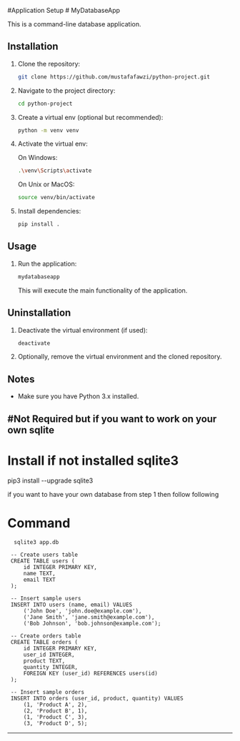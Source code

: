 #Application Setup  # MyDatabaseApp

This is a command-line database application.

## Installation

1. Clone the repository:

    ```bash
    git clone https://github.com/mustafafawzi/python-project.git
    ```

2. Navigate to the project directory:

    ```bash
    cd python-project
    ```

3. Create a virtual env (optional but recommended):

    ```bash
    python -m venv venv
    ```

4. Activate the virtual env:

    On Windows:

    ```bash
    .\venv\Scripts\activate
    ```

    On Unix or MacOS:

    ```bash
    source venv/bin/activate
    ```

5. Install dependencies:

    ```bash
    pip install .
    ```

## Usage

1. Run the application:

    ```bash
    mydatabaseapp
    ```

    This will execute the main functionality of the application.

## Uninstallation

1. Deactivate the virtual environment (if used):

    ```bash
    deactivate
    ```

2. Optionally, remove the virtual environment and the cloned repository.

## Notes

- Make sure you have Python 3.x installed.

#Not Required but if you want to work on your own sqlite
--------------------------------------------------------------------------
# Install if not installed sqlite3
  pip3 install --upgrade sqlite3 

if you want to have your own database from step 1 then follow following

  # Command
      sqlite3 app.db
     
     -- Create users table
     CREATE TABLE users (
         id INTEGER PRIMARY KEY,
         name TEXT,
         email TEXT
     );
     
     -- Insert sample users
     INSERT INTO users (name, email) VALUES
         ('John Doe', 'john.doe@example.com'),
         ('Jane Smith', 'jane.smith@example.com'),
         ('Bob Johnson', 'bob.johnson@example.com');
     
     -- Create orders table
     CREATE TABLE orders (
         id INTEGER PRIMARY KEY,
         user_id INTEGER,
         product TEXT,
         quantity INTEGER,
         FOREIGN KEY (user_id) REFERENCES users(id)
     );
     
     -- Insert sample orders
     INSERT INTO orders (user_id, product, quantity) VALUES
         (1, 'Product A', 2),
         (2, 'Product B', 1),
         (1, 'Product C', 3),
         (3, 'Product D', 5);


--------------------------------------------------------------------------
